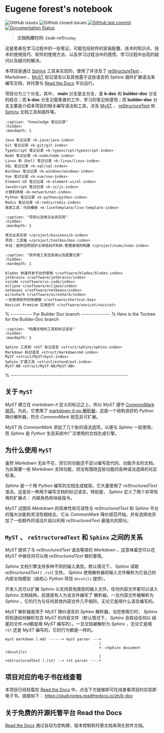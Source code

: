 # Eugene forest's notebook

![GitHub issues](https://img.shields.io/github/issues/Eugene-Forest/NoteBook)
![GitHub closed issues](https://img.shields.io/github/issues-closed-raw/Eugene-Forest/NoteBook)
[![GitHub last commit][github-badge]][github-link]
[![Documentation Status][rtd-badge]][rtd-link]

> **文档构建时间: {sub-ref}`today`**

这是笔者在学习过程中的一些笔记，可能包括软件的安装配置、技术的知识点、技术的使用技巧、软件的使用方法、以及学习过程当中的感悟、学习过程中出现的疑问以及疑问的解决。

本项目是通过 [Sphinx](https://www.sphinx-doc.org/zh_CN/master/index.html) 工具来实现的，使用了并涉及了 [reStructureText](https://www.sphinx-doc.org/zh_CN/master/usage/restructuredtext/index.html) 、 Markdown 、[MyST](https://myst-parser.readthedocs.io/en/latest/index.html) 标记语言以及其他基于这些语言的 Sphinx 插件扩展语法来编写文档，并托管与 [Read the Docs](https://readthedocs.org/) 平台运行。

项目分为三个分支。其中， **main** 分支是主分支，是 **k-doc** 和 **builder-doc** 分支的结合；而 **k-doc** 分支记载笔者的工作、学习的笔记和感悟；而 **builder-doc** 分支主要是介绍本项目的相关编写语法和工具，涉及 [MyST](https://myst-parser.readthedocs.io/en/latest/index.html) 、 [reStructureText](https://www.sphinx-doc.org/zh_CN/master/usage/restructuredtext/index.html) 和 [Sphinx](https://www.sphinx-doc.org/zh_CN/master/index.html) 文档工具和插件等。

```{toctree}
:caption: "knowledge 笔记记录"
:hidden:
:maxdepth: 1

Java 笔记记录 <k-java/java-index>
Git 笔记记录 <k-git/git-index>
TypeScript 笔记记录 <k-typescript/typescript-index>
Node 笔记记录 <k-node/node-index>
Linux 和 Shell 笔记记录 <k-linux/linux-index>
SQL 笔记记录 <k-sql/sql-index>
Windows 笔记记录 <k-windows/windows-index>
Vue 笔记记录 <k-vue/vue-index>
Element-UI 笔记记录 <k-element-ui/el-index>
JavaScript 笔记记录 <k-js/js-index>
计算机网络 <k-network/net-index>
Python 笔记记录 <k-python/python-index>
Redis 笔记记录 <k-redis/redis-index>
效率工具：代码模板 <k-liveTemplate/live-template-index>
```

<!-- For Project -->

```{toctree}
:caption: "项目以及常见业务实现"
:hidden:
:maxdepth: 1

常见业务实现 </project/business/b-index>
项目：工具箱 </project/toolbox/box-index>
毕设：医院住院部护士排班ASP系统-管理者端的构建 </project/nsms/nsms-index>
```

<!-- For Software -->

```{toctree}
:caption: "软件或工具包安装以及配置记录"
:hidden:
:maxdepth: 1

bladex 快速开发平台的使用 </software/bladex/bladex-index>
jetbrains </software/jetbrains/index>
vscode </software/vs-code/index>
eclipse </software/eclipse/index>
netbeans </software/netbeans/index>
wireshark </software/wireshark/index>
一些常用软件的快捷键 </software/shortcut-key>
Navicat Premium 实用技巧 </software/navicat/navicat>
```

% ----------- For Builder Doc branch ---------------
% Here is the Toctree for the Builder-Doc branch  

```{toctree}
:caption: "构建文档的工具和标记语言"
:hidden:
:maxdepth: 1

Sphinx 工具和 reST 标记语言 <struct/sphinx/sphinx-index>
Markdown 标记语言 <struct/markdown/md-index>
MyST <struct/MyST/myst-index>
Sphinx 扩展工具 <struct/extend/ext-index>
MyST-NB <struct/MyST-NB/MyST-NB>
```

% ------------------------------------------------------------

## 关于 `MyST`

*MyST* 建立在 *markdown-it* 定义的标记之上，所以 *MyST* 遵守 [CommonMark 规范](https://spec.commonmark.org/)。为此，它使用了 [markdown-it-py 解析器](https://github.com/executablebooks/markdown-it-py)，这是一个结构良好的 *Python* 降价解析器，符合 *CommonMark* 规范且可扩展。

*MyST* 向 *CommonMark* 添加了几个新的语法选项，以便与 *Sphinx* 一起使用，而 *Sphinx* 是 *Python* 生态系统中广泛使用的文档生成引擎。

## 为什么使用 `MyST`

虽然 *Markdown* 无处不在，但它的功能还不足以编写现代的、功能齐全的文档。为此需要一些 *Markdown* 支持功能，但没有围绕这些功能的各种语法选择的社区标准。

*Sphinx* 是一个用 *Python* 编写的文档生成框架。它大量使用了 *reStructuredText* 语法，这是另一种用于编写文档的标记语言。特别是， *Sphinx* 定义了两个非常有用的扩展点： 内联角色和块级指令。

*MyST* 试图将 *Markdown* 的简单性和可读性与 *reStructuredText* 和 *Sphinx* 平台的强大功能和灵活性相结合。它从 *CommonMark* 降价规范开始，并有选择地添加了一些额外的语法片段以利用 *reStructuredText* 最强大的部分。

## `MyST` 、 `reStructuredText` 和 `Sphinx` 之间的关系

*MyST* 提供了与 *reStructuredText* 语法等效的 *Markdown* ，这意味着您可以在 *MyST* 中做任何可以用 *reStructuredText* 做的事情。

*Sphinx* 文档引擎支持多种不同的输入类型。默认情况下， *Sphinx* 读取 *reStructuredText* ( `.rst`) 文件。 *Sphinx* 使用解析器将输入文件解析为它自己的内部文档模型（由核心 *Python* 项目 `docutils` 提供）。

开发人员可以扩展 *Sphinx* 以支持其他类型的输入文件。任何内容文件都可以读入 *Sphinx* 文档结构，前提是有人为该文件编写了 解析器。一旦内容文件被解析为 *Sphinx* ，它的行为与任何其他内容文件几乎相同，无论它是用什么语言编写的。

*MyST* 解析器是用于 *MyST* 降价语言的 *Sphinx* 解析器。当您使用它时， *Sphinx* 将知道如何解析包含 *MyST* 的内容文件（默认情况下， *Sphinx* 会假设任何以 结尾的文件.md都是用 *MyST* 编写的）。一旦文档被解析为 *Sphinx* ，无论它是用 `rST` 还是 *MyST* 编写的，它的行为都是一样的。

```
myst markdown (.md) ------> myst parser ---+
                                           |
                                           +-->Sphinx document (docutils)
                                           |
reStructuredText (.rst) --> rst parser ----+
```

## 项目对应的电子书在线查看

本项目已经挂载在 [Read the Docs](https://readthedocs.org/) 中，点击下方链接即可在线查看项目的实现即电子书。链接如下： https://studynotes.readthedocs.io/zh/k-doc


## 关于免费的开源托管平台 Read the Docs

[Read the Docs](https://readthedocs.org/) 通过自动为您构建，版本控制和托管文档来简化软件文档。



<!-- For endnote -->

[github-badge]: https://img.shields.io/github/last-commit/Eugene-Forest/NoteBook
[github-link]: https://img.shields.io/github/last-commit/Eugene-Forest/NoteBook
[rtd-badge]: https://readthedocs.org/projects/studynotes/badge/?version=main
[rtd-link]: https://studynotes.readthedocs.io/zh/main/?badge=main

